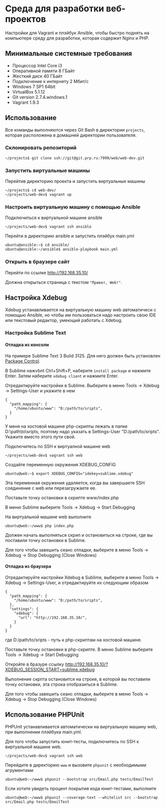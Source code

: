 # Среда для разработки веб-проектов

Настройки для Vagrant и плэйбук Ansible, чтобы быстро поднять на компьютере среду для разработки, которая содержит Nginx и PHP.

## Минимальные системные требования

 * Процессор Intel Core i3
 * Оперативной памяти 8 ГБайт
 * Жесткий диск 40 ГБайт
 * Подключение к интернету 2 Мбит/с
 * Windows 7 SP1 64bit
 * VirtualBox 5.1.12
 * Git version 2.7.4.windows.1
 * Vagrant 1.9.3

## Использование

Все команды выполняются через Git Bash в директории `projects`, которая расположена в домашней директории пользователя.

### Склонировать репозиторий

```
~/projects$ git clone ssh://git@git.prp.ru:7999/web/web-dev.git
```

### Запустить виртуальные машины

Перейтив директорию проекта и запустить виртуальные машины

```
~/projects$ cd web-dev/
~/projects/web-dev$ vagrant up
```

### Настроить виртуальную машину с помощью Ansible

Подключиться к виртуальной машине ansible

```
~/projects/web-dev$ vagrant ssh ansible
```

Перейти в директорию ansible и запустить плэйбук main.yml

```
ubuntu@ansible:~$ cd ansible/
ubuntu@ansible:~/ansible$ ansible-playbook main.yml
```

### Открыть в браузере сайт

Перейти по ссылке http://192.168.35.10/

Должна открыться страница с текстом `"Привет, Web!"`.

## Настройка Xdebug

Xdebug устанавливается на виртуальную машину web автоматичеси с помощью Ansible, но чтобы им пользоваться надо настроить свою IDE или текстовый редактор, умеющий работать с Xdebug.

### Настройка Sublime Text

#### Отладка из консоли

На примере Sublime Text 3 Build 3125. Для него должен быть установлен [Package Control](https://packagecontrol.io/installation).

В Sublime нажvbnt Ctrl+Shift+P, наберите `install package` и нажмите Enter. Затем наберите `xdebug client` и нажмите Enter.

Отредактируйте настройки в Sublime. Выберите в меню Tools -> Xdebug -> Settings-User и укажите в нем

```
{
  "path_mapping": {
    "/home/ubuntu/www": "D:/path/to/sripts",
  }
}
```

У меня на хостовой машине php-скрипты лежать в папке D:\path\to\sripts, поэтому надо указать в Settings-User "D:/path/to/sripts". Укажите вместо этого пути свой.

Подключитесь по SSH к виртуалной машине web

```
~/projects/web-dev$ vagrant ssh web
```

Создайте переменную окружения XDEBUG_CONFIG

```
ubuntu@web:~$ export XDEBUG_CONFIG="idekey=sublime.xdebug"
```

Эта переменная окружения удаляется, когда вы завершаете SSH соединение с web или перезагружаете ее.

Поставьте точку остановки в скрипте www/index.php

В меню Sublime выберите Tools -> Xdebug -> Start Debugging

На виртуальной машине web выполните

```
ubuntu@web:~/www$ php index.php
```

Должен начать выполняться скрип и остановиться на строке, где вы поставили точку остановки в Sublime.

Для того чтобы завешить сеанс отладки, выберите в меню Tools -> Xdebug -> Stop Debugging (Close Windows)

#### Отладка из браузера

Отредактируйте настройки Xdebug в Sublime, выберите в меню Tools -> Xdebug -> Settings-User, и отредактируйте их следующим образом

```
{
  "path_mapping": {
    "/home/ubuntu/www": "D:/path/to/sripts",
  },
  "settings": {
    "xdebug": {
      "url": "http://192.168.35.10/",
    }
  }
}
```

где D:/path/to/sripts - путь к php-скриптам на хостовой машине.

Поставьте точку остановки в php-скрипте. В меню Sublime выберите Tools -> Xdebug -> Start Debugging

Откройте в бразуре ссылку http://192.168.35.10/?XDEBUG_SESSION_START=sublime.xdebug

Выполнение скрпта остановится на строке, в которой вы поставили точку остановки, эта строка отобразиться в Sublime.

Для того чтобы завешить сеанс отладки, выберите в меню Tools -> Xdebug -> Stop Debugging (Close Windows)

## Использование PHPUnit

PHPUnit устанавливается автоматически на виртуальную машину web, при выполнении плэйбука main.yml.

Для того чтобы запустить юнит-тесты, подключитесь по SSH к виртуальной машине web.

```
~/projects/web-dev$ vagrant ssh web
```

Перейдите в директорию `www` и вызовите `phpunit` с необходимыми агрументами

```
ubuntu@web:~/www$ phpunit --bootstrap src/Email.php tests/EmailTest
```

Если хотите увидеть процент покрытия кода юнит-тестами, выполните

```
ubuntu@web:~/www$ phpunit --coverage-text --whitelist src --bootstrap src/Email.php tests/EmailTest
```